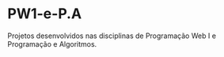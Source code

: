 # PW1-e-P.A
Projetos desenvolvidos nas disciplinas de Programação Web I e Programação e Algoritmos.
